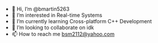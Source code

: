 - 👋 Hi, I’m @bmartin5263
- 👀 I’m interested in Real-time Systems
- 🌱 I’m currently learning Cross-platform C++ Development
- 💞️ I’m looking to collaborate on idk
- 📫 How to reach me bsm2112@yahoo.com

<!---
bmartin5263/bmartin5263 is a ✨ special ✨ repository because its `README.md` (this file) appears on your GitHub profile.
You can click the Preview link to take a look at your changes.
--->
